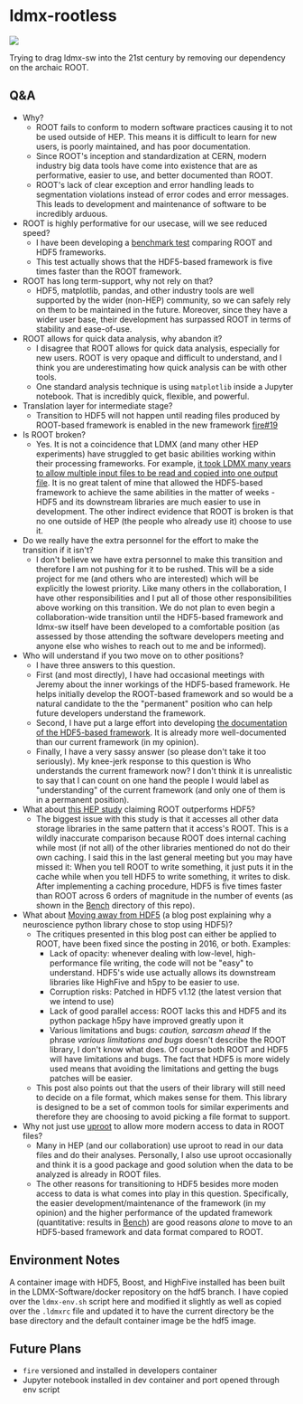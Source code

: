 # ldmx-rootless

<a href="https://github.com/tomeichlersmith/ldmx-rootless/actions" alt="Actions">
    <img src="https://github.com/tomeichlersmith/ldmx-rootless/workflows/CI/badge.svg" />
</a>

Trying to drag ldmx-sw into the 21st century by removing our dependency on the archaic ROOT.

## Q&A
- Why?
  - ROOT fails to conform to modern software practices causing it to not be used outside of HEP.
    This means it is difficult to learn for new users, is poorly maintained, and has poor documentation.
  - Since ROOT's inception and standardization at CERN, modern industry big data tools have
    come into existence that are as performative, easier to use, and better documented than ROOT.
  - ROOT's lack of clear exception and error handling leads to segmentation violations instead of error codes and error messages. This leads to development and maintenance of software to be incredibly arduous.
- ROOT is highly performative for our usecase, will we see reduced speed?
  - I have been developing a [benchmark test](Bench) comparing ROOT and HDF5 frameworks.
  - This test actually shows that the HDF5-based framework is five times faster than the ROOT framework.
- ROOT has long term-support, why not rely on that?
  - HDF5, matplotlib, pandas, and other industry tools are well supported by the wider (non-HEP) community,
    so we can safely rely on them to be maintained in the future. Moreover, since they have a wider user base,
    their development has surpassed ROOT in terms of stability and ease-of-use.
- ROOT allows for quick data analysis, why abandon it?
  - I disagree that ROOT allows for quick data analysis, especially for new users.
    ROOT is very opaque and difficult to understand, and I think you are underestimating how quick analysis can be with other tools.
  - One standard analysis technique is using `matplotlib` inside a Jupyter notebook.
    That is incredibly quick, flexible, and powerful.
- Translation layer for intermediate stage?
  - Transition to HDF5 will not happen until reading files produced by ROOT-based framework is enabled in the new framework [fire#19](https://github.com/LDMX-Software/fire/issues/19)
- Is ROOT broken?
  - Yes. It is not a coincidence that LDMX (and many other HEP experiments) have struggled to get basic abilities working within their processing frameworks. For example, [it took LDMX many years to allow multiple input files to be read and copied into one output file](https://github.com/LDMX-Software/ldmx-sw/issues/253). It is no great talent of mine that allowed the HDF5-based framework to achieve the same abilities in the matter of weeks - HDF5 and its downstream libraries are much easier to use in development. The other indirect evidence that ROOT is broken is that no one outside of HEP (the people who already use it) choose to use it.
- Do we really have the extra personnel for the effort to make the transition if it isn't?
  - I don't believe we have extra personnel to make this transition and therefore I am not pushing for it to be rushed. This will be a side project for me (and others who are interested) which will be explicitly the lowest priority. Like many others in the collaboration, I have other responsibilities and I put all of those other responsibilities above working on this transition. We do not plan to even begin a collaboration-wide transition until the HDF5-based framework and ldmx-sw itself have been developed to a comfortable position (as assessed by those attending the software developers meeting and anyone else who wishes to reach out to me and be informed).
- Who will understand if you two move on to other positions?
  - I have three answers to this question.
  - First (and most directly), I have had occasional meetings with Jeremy about the inner workings of the HDF5-based framework. He helps initially develop the ROOT-based framework and so would be a natural candidate to the the "permanent" position who can help future developers understand the framework.
  - Second, I have put a large effort into developing [the documentation of the HDF5-based framework](https://ldmx-software.github.io/fire/). It is already more well-documented than our current framework (in my opinion).
  - Finally, I have a very sassy answer (so please don't take it too seriously). My knee-jerk response to this question is Who understands the current framework now? I don't think it is unrealistic to say that I can count on one hand the people I would label as "understanding" of the current framework (and only one of them is in a permanent position).
- What about [this HEP study](https://iopscience.iop.org/article/10.1088/1742-6596/1085/3/032020/pdf) claiming ROOT outperforms HDF5?
  - The biggest issue with this study is that it accesses all other data storage libraries in the same pattern that it access's ROOT. This is a wildly inaccurate comparison because ROOT does internal caching while most (if not all) of the other libraries mentioned do not do their own caching. I said this in the last general meeting but you may have missed it: When you tell ROOT to write something, it just puts it in the cache while when you tell HDF5 to write something, it writes to disk. After implementing a caching procedure, HDF5 is five times faster than ROOT across 6 orders of magnitude in the number of events (as shown in the [Bench](Bench) directory of this repo).
- What about [Moving away from HDF5](https://cyrille.rossant.net/moving-away-hdf5/) (a blog post explaining why a neuroscience python library chose to stop using HDF5)?
  - The critiques presented in this blog post can either be applied to ROOT, have been fixed since the posting in 2016, or both. Examples:
    - Lack of opacity: whenever dealing with low-level, high-performance file writing, the code will not be "easy" to understand. HDF5's wide use actually allows its downstream libraries like HighFive and h5py to be easier to use.
    - Corruption risks: Patched in HDF5 v1.12 (the latest version that we intend to use)
    - Lack of good parallel access: ROOT lacks this and HDF5 and its python package h5py have improved greatly upon it
    - Various limitations and bugs: _caution, sarcasm ahead_ If the phrase _various limitations and bugs_ doesn't describe the ROOT library, I don't know what does. Of course both ROOT and HDF5 will have limitations and bugs. The fact that HDF5 is more widely used means that avoiding the limitations and getting the bugs patches will be easier.
  - This post also points out that the users of their library will still need to decide on a file format, which makes sense for them. This library is designed to be a set of common tools for similar experiments and therefore they are choosing to avoid picking a file format to support.
- Why not just use [uproot](https://github.com/scikit-hep/uproot4) to allow more modern access to data in ROOT files?
  - Many in HEP (and our collaboration) use uproot to read in our data files and do their analyses. Personally, I also use uproot occasionally and think it is a good package and good solution when the data to be analyzed is already in ROOT files.
  - The other reasons for transitioning to HDF5 besides more moden access to data is what comes into play in this question. Specifically, the easier development/maintenance of the framework (in my opinion) and the higher performance of the updated framework (quantitative: results in [Bench](Bench)) are good reasons _alone_ to move to an HDF5-based framework and data format compared to ROOT.

## Environment Notes

A container image with HDF5, Boost, and HighFive installed has been built in the LDMX-Software/docker
repository on the hdf5 branch. I have copied over the `ldmx-env.sh` script here and modified it slightly
as well as copied over the `.ldmxrc` file and updated it to have the current directory be the base directory
and the default container image be the hdf5 image.

## Future Plans
- `fire` versioned and installed in developers container
- Jupyter notebook installed in dev container and port opened through env script
